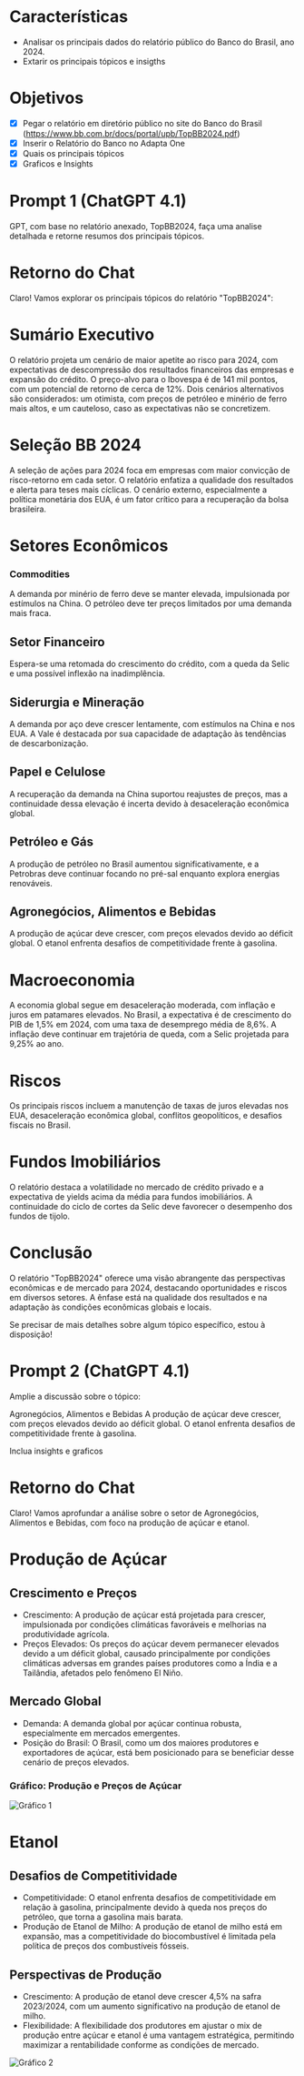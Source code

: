 # Características

- Analisar os principais dados  do relatório público do Banco do Brasil, ano 2024.
- Extarir os principais tópicos e insigths

# Objetivos

- [x] Pegar o relatório em diretório público no site do Banco do Brasil (https://www.bb.com.br/docs/portal/upb/TopBB2024.pdf)
- [x] Inserir o Relatório do Banco no Adapta One
- [x] Quais os principais tópicos
- [x] Graficos e Insights
 
 # Prompt 1 (ChatGPT 4.1)

 GPT, com base no relatório anexado, TopBB2024, faça uma analise detalhada e retorne resumos dos principais tópicos.

 # Retorno do Chat

 Claro! Vamos explorar os principais tópicos do relatório "TopBB2024":

# Sumário Executivo
O relatório projeta um cenário de maior apetite ao risco para 2024, com expectativas de descompressão dos resultados financeiros das empresas e expansão do crédito. O preço-alvo para o Ibovespa é de 141 mil pontos, com um potencial de retorno de cerca de 12%. Dois cenários alternativos são considerados: um otimista, com preços de petróleo e minério de ferro mais altos, e um cauteloso, caso as expectativas não se concretizem.

# Seleção BB 2024
A seleção de ações para 2024 foca em empresas com maior convicção de risco-retorno em cada setor. O relatório enfatiza a qualidade dos resultados e alerta para teses mais cíclicas. O cenário externo, especialmente a política monetária dos EUA, é um fator crítico para a recuperação da bolsa brasileira.

# Setores Econômicos

### Commodities
A demanda por minério de ferro deve se manter elevada, impulsionada por estímulos na China. O petróleo deve ter preços limitados por uma demanda mais fraca.

## Setor Financeiro
Espera-se uma retomada do crescimento do crédito, com a queda da Selic e uma possível inflexão na inadimplência.

## Siderurgia e Mineração
A demanda por aço deve crescer lentamente, com estímulos na China e nos EUA. A Vale é destacada por sua capacidade de adaptação às tendências de descarbonização.

## Papel e Celulose
A recuperação da demanda na China suportou reajustes de preços, mas a continuidade dessa elevação é incerta devido à desaceleração econômica global.

## Petróleo e Gás
A produção de petróleo no Brasil aumentou significativamente, e a Petrobras deve continuar focando no pré-sal enquanto explora energias renováveis.

## Agronegócios, Alimentos e Bebidas
A produção de açúcar deve crescer, com preços elevados devido ao déficit global. O etanol enfrenta desafios de competitividade frente à gasolina.

# Macroeconomia
A economia global segue em desaceleração moderada, com inflação e juros em patamares elevados. No Brasil, a expectativa é de crescimento do PIB de 1,5% em 2024, com uma taxa de desemprego média de 8,6%. A inflação deve continuar em trajetória de queda, com a Selic projetada para 9,25% ao ano.

# Riscos
Os principais riscos incluem a manutenção de taxas de juros elevadas nos EUA, desaceleração econômica global, conflitos geopolíticos, e desafios fiscais no Brasil.

# Fundos Imobiliários
O relatório destaca a volatilidade no mercado de crédito privado e a expectativa de yields acima da média para fundos imobiliários. A continuidade do ciclo de cortes da Selic deve favorecer o desempenho dos fundos de tijolo.

# Conclusão
O relatório "TopBB2024" oferece uma visão abrangente das perspectivas econômicas e de mercado para 2024, destacando oportunidades e riscos em diversos setores. A ênfase está na qualidade dos resultados e na adaptação às condições econômicas globais e locais.

Se precisar de mais detalhes sobre algum tópico específico, estou à disposição!

# Prompt 2 (ChatGPT 4.1)

Amplie a discussão sobre o tópico:

Agronegócios, Alimentos e Bebidas
A produção de açúcar deve crescer, com preços elevados devido ao déficit global. O etanol enfrenta desafios de competitividade frente à gasolina.

Inclua insights e graficos

 # Retorno do Chat

Claro! Vamos aprofundar a análise sobre o setor de Agronegócios, Alimentos e Bebidas, com foco na produção de açúcar e etanol.

# Produção de Açúcar 

## Crescimento e Preços
- Crescimento: A produção de açúcar está projetada para crescer, impulsionada por condições climáticas favoráveis e melhorias na produtividade agrícola.
- Preços Elevados: Os preços do açúcar devem permanecer elevados devido a um déficit global, causado principalmente por condições climáticas adversas em grandes países produtores como a Índia e a Tailândia, afetados pelo fenômeno El Niño.

## Mercado Global
- Demanda: A demanda global por açúcar continua robusta, especialmente em mercados emergentes.
- Posição do Brasil: O Brasil, como um dos maiores produtores e exportadores de açúcar, está bem posicionado para se beneficiar desse cenário de preços elevados.

### Gráfico: Produção e Preços de Açúcar ###
![Gráfico 1](https://ibb.co/kg20p0qx "Produção e Preço de Açúcar no Brasil")


# Etanol

## Desafios de Competitividade
- Competitividade: O etanol enfrenta desafios de competitividade em relação à gasolina, principalmente devido à queda nos preços do petróleo, que torna a gasolina mais barata.
- Produção de Etanol de Milho: A produção de etanol de milho está em expansão, mas a competitividade do biocombustível é limitada pela política de preços dos combustíveis fósseis.

## Perspectivas de Produção
- Crescimento: A produção de etanol deve crescer 4,5% na safra 2023/2024, com um aumento significativo na produção de etanol de milho.
- Flexibilidade: A flexibilidade dos produtores em ajustar o mix de produção entre açúcar e etanol é uma vantagem estratégica, permitindo maximizar a rentabilidade conforme as condições de mercado.

![Gráfico 2](https://ibb.co/C3HgzXT1 "Produção e Preço de Açúcar no Brasil")